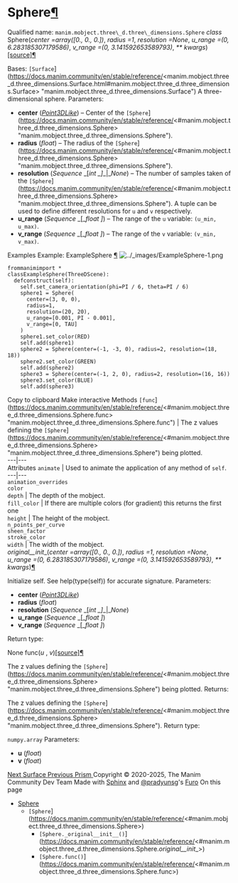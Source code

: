 # Sphere[¶](https://docs.manim.community/en/stable/reference/<#sphere> "Link to this heading")
Qualified name: `manim.mobject.three\_d.three\_dimensions.Sphere`
_class_ Sphere(_center =array([0., 0., 0.])_, _radius =1_, _resolution =None_, _u_range =(0, 6.283185307179586)_, _v_range =(0, 3.141592653589793)_, _** kwargs_)[[source]](https://docs.manim.community/en/stable/reference/<../_modules/manim/mobject/three_d/three_dimensions.html#Sphere>)[¶](https://docs.manim.community/en/stable/reference/<#manim.mobject.three_d.three_dimensions.Sphere> "Link to this definition")
    
Bases: `[Surface`](https://docs.manim.community/en/stable/reference/<manim.mobject.three_d.three_dimensions.Surface.html#manim.mobject.three_d.three_dimensions.Surface> "manim.mobject.three_d.three_dimensions.Surface")
A three-dimensional sphere.
Parameters:
    
  * **center** ([_Point3DLike_](https://docs.manim.community/en/stable/reference/<manim.typing.html#manim.typing.Point3DLike> "manim.typing.Point3DLike")) – Center of the `[Sphere`](https://docs.manim.community/en/stable/reference/<#manim.mobject.three_d.three_dimensions.Sphere> "manim.mobject.three_d.three_dimensions.Sphere").
  * **radius** (_float_) – The radius of the `[Sphere`](https://docs.manim.community/en/stable/reference/<#manim.mobject.three_d.three_dimensions.Sphere> "manim.mobject.three_d.three_dimensions.Sphere").
  * **resolution** (_Sequence_ _[__int_ _]__|__None_) – The number of samples taken of the `[Sphere`](https://docs.manim.community/en/stable/reference/<#manim.mobject.three_d.three_dimensions.Sphere> "manim.mobject.three_d.three_dimensions.Sphere"). A tuple can be used to define different resolutions for `u` and `v` respectively.
  * **u_range** (_Sequence_ _[__float_ _]_) – The range of the `u` variable: `(u_min, u_max)`.
  * **v_range** (_Sequence_ _[__float_ _]_) – The range of the `v` variable: `(v_min, v_max)`.


Examples
Example: ExampleSphere [¶](https://docs.manim.community/en/stable/reference/<#examplesphere>)
![../_images/ExampleSphere-1.png](https://docs.manim.community/en/stable/_images/ExampleSphere-1.png)
```
frommanimimport *
classExampleSphere(ThreeDScene):
  defconstruct(self):
    self.set_camera_orientation(phi=PI / 6, theta=PI / 6)
    sphere1 = Sphere(
      center=(3, 0, 0),
      radius=1,
      resolution=(20, 20),
      u_range=[0.001, PI - 0.001],
      v_range=[0, TAU]
    )
    sphere1.set_color(RED)
    self.add(sphere1)
    sphere2 = Sphere(center=(-1, -3, 0), radius=2, resolution=(18, 18))
    sphere2.set_color(GREEN)
    self.add(sphere2)
    sphere3 = Sphere(center=(-1, 2, 0), radius=2, resolution=(16, 16))
    sphere3.set_color(BLUE)
    self.add(sphere3)

```
Copy to clipboard
Make interactive
Methods
`[func`](https://docs.manim.community/en/stable/reference/<#manim.mobject.three_d.three_dimensions.Sphere.func> "manim.mobject.three_d.three_dimensions.Sphere.func") | The z values defining the `[Sphere`](https://docs.manim.community/en/stable/reference/<#manim.mobject.three_d.three_dimensions.Sphere> "manim.mobject.three_d.three_dimensions.Sphere") being plotted.  
---|---  
Attributes
`animate` | Used to animate the application of any method of `self`.  
---|---  
`animation_overrides`  
`color`  
`depth` | The depth of the mobject.  
`fill_color` | If there are multiple colors (for gradient) this returns the first one  
`height` | The height of the mobject.  
`n_points_per_curve`  
`sheen_factor`  
`stroke_color`  
`width` | The width of the mobject.  
_original__init__(_center =array([0., 0., 0.])_, _radius =1_, _resolution =None_, _u_range =(0, 6.283185307179586)_, _v_range =(0, 3.141592653589793)_, _** kwargs_)[¶](https://docs.manim.community/en/stable/reference/<#manim.mobject.three_d.three_dimensions.Sphere._original__init__> "Link to this definition")
    
Initialize self. See help(type(self)) for accurate signature.
Parameters:
    
  * **center** ([_Point3DLike_](https://docs.manim.community/en/stable/reference/<manim.typing.html#manim.typing.Point3DLike> "manim.typing.Point3DLike"))
  * **radius** (_float_)
  * **resolution** (_Sequence_ _[__int_ _]__|__None_)
  * **u_range** (_Sequence_ _[__float_ _]_)
  * **v_range** (_Sequence_ _[__float_ _]_)


Return type:
    
None
func(_u_ , _v_)[[source]](https://docs.manim.community/en/stable/reference/<../_modules/manim/mobject/three_d/three_dimensions.html#Sphere.func>)[¶](https://docs.manim.community/en/stable/reference/<#manim.mobject.three_d.three_dimensions.Sphere.func> "Link to this definition")
    
The z values defining the `[Sphere`](https://docs.manim.community/en/stable/reference/<#manim.mobject.three_d.three_dimensions.Sphere> "manim.mobject.three_d.three_dimensions.Sphere") being plotted.
Returns:
    
The z values defining the `[Sphere`](https://docs.manim.community/en/stable/reference/<#manim.mobject.three_d.three_dimensions.Sphere> "manim.mobject.three_d.three_dimensions.Sphere").
Return type:
    
`numpy.array`
Parameters:
    
  * **u** (_float_)
  * **v** (_float_)


[ Next Surface ](https://docs.manim.community/en/stable/reference/<manim.mobject.three_d.three_dimensions.Surface.html>) [ Previous Prism ](https://docs.manim.community/en/stable/reference/<manim.mobject.three_d.three_dimensions.Prism.html>)
Copyright © 2020-2025, The Manim Community Dev Team 
Made with [Sphinx](https://docs.manim.community/en/stable/reference/<https:/www.sphinx-doc.org/>) and [@pradyunsg](https://docs.manim.community/en/stable/reference/<https:/pradyunsg.me>)'s [Furo](https://docs.manim.community/en/stable/reference/<https:/github.com/pradyunsg/furo>)
On this page 
  * [Sphere](https://docs.manim.community/en/stable/reference/<#>)
    * `[Sphere`](https://docs.manim.community/en/stable/reference/<#manim.mobject.three_d.three_dimensions.Sphere>)
      * `[Sphere._original__init__()`](https://docs.manim.community/en/stable/reference/<#manim.mobject.three_d.three_dimensions.Sphere._original__init__>)
      * `[Sphere.func()`](https://docs.manim.community/en/stable/reference/<#manim.mobject.three_d.three_dimensions.Sphere.func>)


